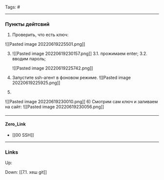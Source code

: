 Tags: #
***
### Пункты дейтсвий
1) Проверить, что есть ключ:

![[Pasted image 20220619225501.png]]

3) ![[Pasted image 20220619230157.png]]
	3.1. прожимаем enter;
	3.2. вводим пароль;
	
	![[Pasted image 20220619225742.png]]
	
4) Запустите ssh-агент в фоновом режиме.
![[Pasted image 20220619225925.png]]
5) 
![[Pasted image 20220619230010.png]]
6) Смотрим сам ключ и заливаем на сайт:
![[Pasted image 20220619230056.png]]
####

***
#### Zero_Link
- [[00 SSH]]
***
### Links
Up:

Down:
[[7.1. хеш git]]

